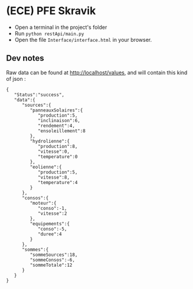 
# (ECE) PFE Skravik

- Open a terminal in the project's folder
- Run `python restApi/main.py`
- Open the file `Interface/interface.html` in your browser.

## Dev notes
Raw data can be found at [http://localhost/values](http://localhost/values), and will contain this kind of json :
```
{
   "Status":"success",
   "data":{
      "sources":{
         "panneauxSolaires":{
            "production":5,
            "inclinaison":6,
            "rendement":4,
            "ensoleillement":8
         },
         "hydrolienne":{
            "production":8,
            "vitesse":0,
            "temperature":0
         },
         "eolienne":{
            "production":5,
            "vitesse":8,
            "temperature":4
         }
      },
      "consos":{
         "moteur":{
            "conso":-1,
            "vitesse":2
         },
         "equipements":{
            "conso":-5,
            "duree":4
         }
      },
      "sommes":{
         "sommeSources":18,
         "sommeConsos":-6,
         "sommeTotale":12
      }
   }
}
```
